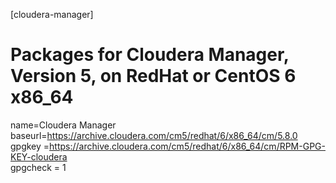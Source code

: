[cloudera-manager]
# Packages for Cloudera Manager, Version 5, on RedHat or CentOS 6 x86_64           	  
name=Cloudera Manager
baseurl=https://archive.cloudera.com/cm5/redhat/6/x86_64/cm/5.8.0
gpgkey =https://archive.cloudera.com/cm5/redhat/6/x86_64/cm/RPM-GPG-KEY-cloudera    
gpgcheck = 1

